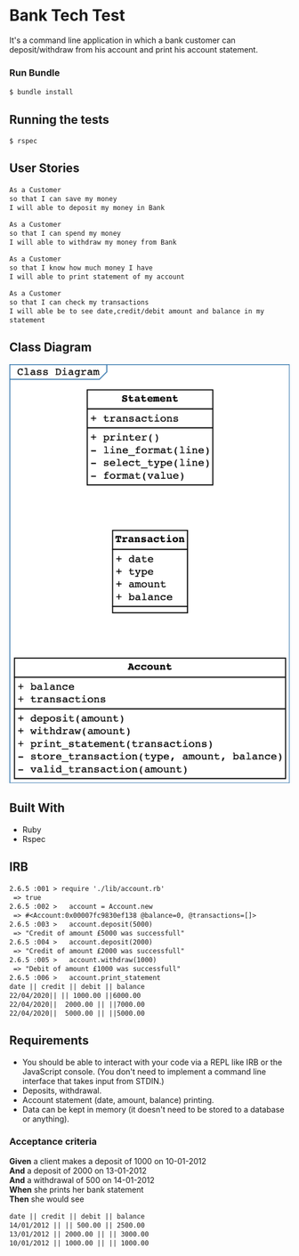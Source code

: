 # Bank Tech Test 
It's a command line application in which a bank customer can deposit/withdraw from his account and print his account statement.

 


### Run Bundle



```
$ bundle install
```







## Running the tests



```
$ rspec
```
## User Stories

```
As a Customer
so that I can save my money
I will able to deposit my money in Bank
```
```
As a Customer
so that I can spend my money
I will able to withdraw my money from Bank
```
```
As a Customer
so that I know how much money I have
I will able to print statement of my account
```
```
As a Customer
so that I can check my transactions
I will able be to see date,credit/debit amount and balance in my statement
```
## Class Diagram

![class Diagram](public/image.png)



## Built With

* Ruby
* Rspec

## IRB
```
2.6.5 :001 > require './lib/account.rb'
 => true 
2.6.5 :002 >   account = Account.new
 => #<Account:0x00007fc9830ef138 @balance=0, @transactions=[]> 
2.6.5 :003 >   account.deposit(5000)
 => "Credit of amount £5000 was successfull" 
2.6.5 :004 >   account.deposit(2000)
 => "Credit of amount £2000 was successfull" 
2.6.5 :005 >   account.withdraw(1000)
 => "Debit of amount £1000 was successfull" 
2.6.5 :006 >   account.print_statement
date || credit || debit || balance 
22/04/2020|| || 1000.00 ||6000.00
22/04/2020||  2000.00 || ||7000.00
22/04/2020||  5000.00 || ||5000.00
```



## Requirements

* You should be able to interact with your code via a REPL like IRB or the JavaScript console.  (You don't need to implement a command line interface that takes input from STDIN.)
* Deposits, withdrawal.
* Account statement (date, amount, balance) printing.
* Data can be kept in memory (it doesn't need to be stored to a database or anything).

### Acceptance criteria

**Given** a client makes a deposit of 1000 on 10-01-2012  
**And** a deposit of 2000 on 13-01-2012  
**And** a withdrawal of 500 on 14-01-2012  
**When** she prints her bank statement  
**Then** she would see

```
date || credit || debit || balance
14/01/2012 || || 500.00 || 2500.00
13/01/2012 || 2000.00 || || 3000.00
10/01/2012 || 1000.00 || || 1000.00
```
 
